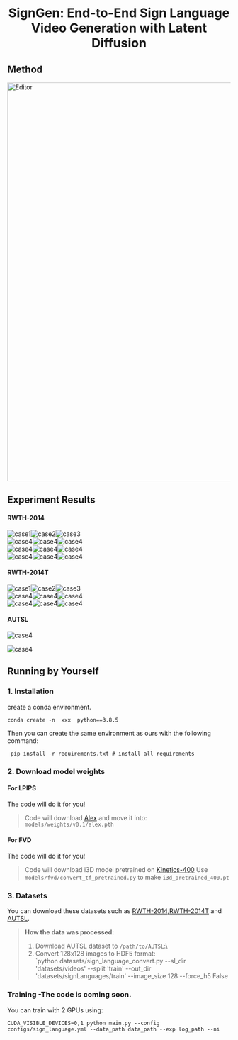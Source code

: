 <h1 align="center"> SignGen: End-to-End Sign Language Video Generation with Latent Diffusion</h1>




## Method


<img src="pic/framework_10.png" alt="Editor" width="900">





## Experiment Results

#### RWTH-2014

![case1](pic/gif/1.gif "case1")![case2](pic/gif/2.gif "case2")![case3](pic/gif/3.gif "case3")  
![case4](pic/gif/4.gif "case4")![case4](pic/gif/5.gif "case4")![case4](pic/gif/6.gif "case4")  
![case4](pic/gif/10.gif "case4")![case4](pic/gif/11.gif "case4")![case4](pic/gif/12.gif "case4")   
![case4](pic/gif/19.gif "case4")![case4](pic/gif/22.gif "case4")![case4](pic/gif/21.gif "case4")   

#### RWTH-2014T

![case1](pic/gif/7.gif "case1")![case2](pic/gif/8.gif "case2")![case3](pic/gif/9.gif "case3")  
![case4](pic/gif/13.gif "case4")![case4](pic/gif/14.gif "case4")![case4](pic/gif/15.gif "case4")  
![case4](pic/gif/16.gif "case4")![case4](pic/gif/17.gif "case4")![case4](pic/gif/23.gif "case4")  

#### AUTSL
![case4](pic/gif/24.gif "case4")  
  
![case4](pic/gif/25.gif "case4")  

## Running by Yourself

### 1. Installation 

create a conda environment.
```
conda create -n  xxx  python==3.8.5 
```

Then you  can create the same environment as ours with the following command:
```
 pip install -r requirements.txt # install all requirements 
```

### 2. Download model weights

#### For LPIPS

The code will do it for you!
> Code will download [Alex](https://download.pytorch.org/models/alexnet-owt-7be5be79.pth) and move it into: `models/weights/v0.1/alex.pth`

#### For FVD

The code will do it for you!

> Code will download i3D model pretrained on [Kinetics-400](https://onedrive.live.com/download?cid=78EEF3EB6AE7DBCB&resid=78EEF3EB6AE7DBCB%21199&authkey=AApKdFHPXzWLNyI)
> Use `models/fvd/convert_tf_pretrained.py` to make `i3d_pretrained_400.pt`

### 3. Datasets

You can download these datasets such  as [RWTH-2014](https://www-i6.informatik.rwth-aachen.de/~koller/RWTH-PHOENIX/),[RWTH-2014T](https://www-i6.informatik.rwth-aachen.de/~koller/RWTH-PHOENIX-2014-T/) and [AUTSL](https://chalearnlap.cvc.uab.cat/dataset/40/data/66/description/).

> **How the data was processed:**
> 1. Download  AUTSL dataset to `/path/to/AUTSL`:\
> 2. Convert 128x128 images to HDF5 format:\
> `python datasets/sign_language_convert.py --sl_dir 'datasets/videos' --split 'train'  --out_dir 'datasets/signLanguages/train' --image_size 128  --force_h5 False

### Training -The code is coming soon.

You can train  with 2 GPUs using:
```
CUDA_VISIBLE_DEVICES=0,1 python main.py --config configs/sign_language.yml --data_path data_path --exp log_path --ni
```
